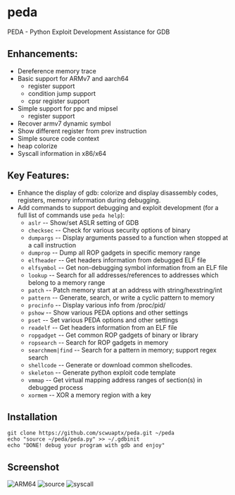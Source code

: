 peda
====

PEDA - Python Exploit Development Assistance for GDB

## Enhancements:
* Dereference memory trace
* Basic support for ARMv7 and aarch64
  * register support
  * condition jump support
  * cpsr register support
* Simple support for ppc and mipsel
  * register support
* Recover armv7 dynamic symbol
* Show different register from prev instruction 
* Simple source code context
* heap colorize
* Syscall information in x86/x64

## Key Features:
* Enhance the display of gdb: colorize and display disassembly codes, registers, memory information during debugging.
* Add commands to support debugging and exploit development (for a full list of commands use `peda help`):
  * `aslr` -- Show/set ASLR setting of GDB
  * `checksec` -- Check for various security options of binary
  * `dumpargs` -- Display arguments passed to a function when stopped at a call instruction
  * `dumprop` -- Dump all ROP gadgets in specific memory range
  * `elfheader` -- Get headers information from debugged ELF file
  * `elfsymbol` -- Get non-debugging symbol information from an ELF file
  * `lookup` -- Search for all addresses/references to addresses which belong to a memory range
  * `patch` -- Patch memory start at an address with string/hexstring/int
  * `pattern` -- Generate, search, or write a cyclic pattern to memory
  * `procinfo` -- Display various info from /proc/pid/
  * `pshow` -- Show various PEDA options and other settings
  * `pset` -- Set various PEDA options and other settings
  * `readelf` -- Get headers information from an ELF file
  * `ropgadget` -- Get common ROP gadgets of binary or library
  * `ropsearch` -- Search for ROP gadgets in memory
  * `searchmem|find` -- Search for a pattern in memory; support regex search
  * `shellcode` -- Generate or download common shellcodes.
  * `skeleton` -- Generate python exploit code template
  * `vmmap` -- Get virtual mapping address ranges of section(s) in debugged process
  * `xormem` -- XOR a memory region with a key

## Installation

    git clone https://github.com/scwuaptx/peda.git ~/peda
    echo "source ~/peda/peda.py" >> ~/.gdbinit
    echo "DONE! debug your program with gdb and enjoy"

## Screenshot
![ARM64](http://i.imgur.com/iValQBY.png)
![source](http://i.imgur.com/SPBVT7q.png)
![syscall](http://i.imgur.com/AU0jixi.png)
